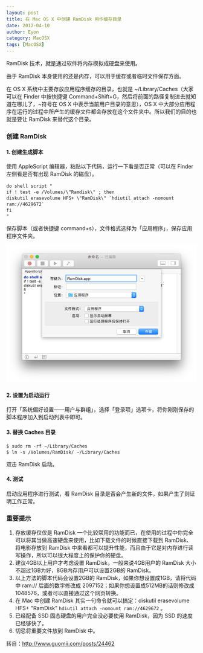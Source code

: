 ```yaml
---
layout: post
title: 在 Mac OS X 中创建 RamDisk 用作缓存目录
date: 2012-04-10
author: Eyon
category: MacOSX
tags: [MacOSX]
---
```



RamDisk 技术，就是通过软件将内存模拟成硬盘来使用。

由于 RamDisk 本身使用的还是内存，可以用于缓存或者临时文件保存方面。

在 OS X 系统中主要存放应用程序缓存的目录，也就是 ~/Library/Caches（大家可以在 Finder 中按快捷键 Command+Shift+G，然后将前面的路径复制进去就知道在哪儿了，~符号在 OS X 中表示当前用户目录的意思），OS X 中大部分应用程序在运行的过程中所产生的缓存文件都会存放在这个文件夹中。所以我们的目的也就是要让 RamDisk 来替代这个目录。

### 创建 RamDisk

#### 1. 创建生成脚本

使用 AppleScript 编辑器，粘贴以下代码，运行一下看是否正常（可以在 Finder 左侧看是否有出现 RamDisk 的磁盘）。

```
do shell script "
if ! test -e /Volumes/\"Ramdisk\" ; then
diskutil erasevolume HFS+ \"RamDisk\" `hdiutil attach -nomount ram://4629672`
fi
"
```

保存脚本（或者快捷键 command+s），文件格式选择为「应用程序」，保存应用程序文件夹。

![创建 RamDisk](/images/2012/2012-04-10-create_ramdisk_in_osx-1.png "创建 RamDisk")

#### 2. 设置为启动运行

打开「系统偏好设置——用户与群组」，选择「登录项」选项卡，将你刚刚保存的脚本程序加入到启动列表中即可。

#### 3. 替换 Caches 目录

```
$ sudo rm -rf ~/Library/Caches
$ ln -s /Volumes/RamDisk/ ~/Library/Caches
```

双击 RamDisk 启动。

#### 4. 测试

启动应用程序进行测试，看 RamDisk 目录是否会产生新的文件，如果产生了则证明工作正常。

### 重要提示

1. 存放缓存仅仅是 RamDisk 一个比较常用的功能而已，在使用的过程中你完全可以将其当做高速硬盘来使用，比如下载文件的时候直接下载到 RamDisk、将电影存放到 RamDisk 中来看都可以提升性能，而且由于它是对内存进行读写操作，所以可以很大程度上的保护你的硬盘。
2. 建议4GB以上用户才考虑设置 RamDisk，一般来说4GB用户的 RamDisk 大小不超过1GB为好，8GB内存用户可以设置2GB的 RamDisk。
3. 以上方法的脚本代码会设置2GB的 RamDisk，如果你想设置成1GB，请将代码中 ram:// 后面的数字修改成 2097152；如果你想设置成512MB的话则修改成1048576，或者可以直接通过这个网页转换。
4. 在 Mac 中创建 RamDisk 其实一句命令就可以搞定：diskutil erasevolume HFS+ \"RamDisk\" `hdiutil attach -nomount ram://4629672` 。
5. 已经配备 SSD 固态硬盘的用户完全没必要使用 RamDisk，因为 SSD 的速度已经够快了。
6. 切忌将重要文件放到 RamDisk 中。

转自：http://www.guomii.com/posts/24462